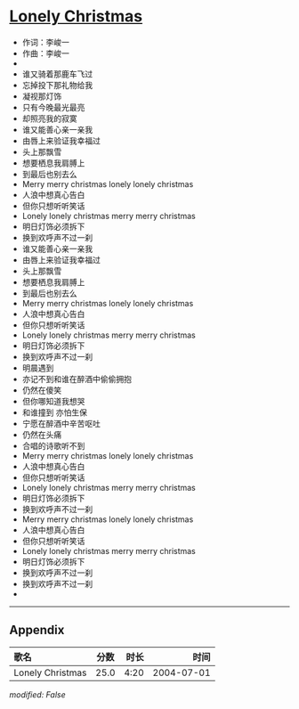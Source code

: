 # [Lonely Christmas](https://music.163.com/song?id=66442)

* 作词：李峻一
* 作曲：李峻一
* 
* 谁又骑着那鹿车飞过
* 忘掉投下那礼物给我
* 凝视那灯饰
* 只有今晚最光最亮
* 却照亮我的寂寞
* 谁又能善心亲一亲我
* 由唇上来验证我幸福过
* 头上那飘雪
* 想要栖息我肩膊上
* 到最后也别去么
* Merry merry christmas lonely lonely christmas
* 人浪中想真心告白
* 但你只想听听笑话
* Lonely lonely christmas merry merry christmas
* 明日灯饰必须拆下
* 换到欢呼声不过一刹
* 谁又能善心亲一亲我
* 由唇上来验证我幸福过
* 头上那飘雪
* 想要栖息我肩膊上
* 到最后也别去么
* Merry merry christmas lonely lonely christmas
* 人浪中想真心告白
* 但你只想听听笑话
* Lonely lonely christmas merry merry christmas
* 明日灯饰必须拆下
* 换到欢呼声不过一刹
* 明晨遇到
* 亦记不到和谁在醉酒中偷偷拥抱
* 仍然在傻笑
* 但你哪知道我想哭
* 和谁撞到 亦怕生保
* 宁愿在醉酒中辛苦呕吐
* 仍然在头痛
* 合唱的诗歌听不到
* Merry merry christmas lonely lonely christmas
* 人浪中想真心告白
* 但你只想听听笑话
* Lonely lonely christmas merry merry christmas
* 明日灯饰必须拆下
* 换到欢呼声不过一刹
* Merry merry christmas lonely lonely christmas
* 人浪中想真心告白
* 但你只想听听笑话
* Lonely lonely christmas merry merry christmas
* 明日灯饰必须拆下
* 换到欢呼声不过一刹
* 换到欢呼声不过一刹
* 


---

## Appendix

|歌名|分数|时长|时间|
|:---|:---:|---:|---:|
|Lonely Christmas|25.0|4:20|2004-07-01

*modified: False*